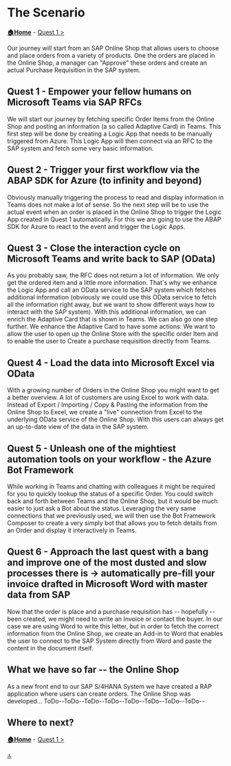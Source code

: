 # The Scenario

**[🏠Home](../README.md)** - [ Quest 1 >](quest1.md)

Our journey will start from an SAP Online Shop that allows users to choose and place orders from a variety of products. One the orders are placed in the Online Shop, a manager can "Approve" these orders and create an actual Purchase Requisition in the SAP system.

## Quest 1 - Empower your fellow humans on Microsoft Teams via SAP RFCs

We will start our journey by fetching specific Order Items from the Online Shop and posting an information (a so called Adaptive Card) in Teams. This first step will be done by creating a Logic App that needs to be manually triggered from Azure. This Logic App will then connect via an RFC to the SAP system and fetch some very basic information.

## Quest 2 - Trigger your first workflow via the ABAP SDK for Azure (to infinity and beyond)

Obviously manually triggering the process to read and display information in Teams does not make a lot of sense. So the next step will be to use the actual event when an order is placed in the Online Shop to trigger the Logic App created in Quest 1 automatically. For this we are going to use the ABAP SDK for Azure to react to the event and trigger the Logic Apps.

## Quest 3 - Close the interaction cycle on Microsoft Teams and write back to SAP (OData)

As you probably saw, the RFC does not return a lot of information. We only get the ordered item and a little more information. That's why we enhance the Logic App and call an OData service to the SAP system which fetches additional information (obviously we could use this OData service to fetch all the information right away, but we want to show different ways how to interact with the SAP system). With this additional information, we can enrich the Adaptive Card that is shown in Teams. We can also go one step further. We enhance the Adaptive Card to have some actions: We want to allow the user to open up the Online Store with the specific order Item and to enable the user to Create a purchase requisition directly from Teams.

## Quest 4 - Load the data into Microsoft Excel via OData

With a growing number of Orders in the Online Shop you might want to get a better overview. A lot of customers are using Excel to work with data. Instead of Export / Importing / Copy & Pasting the information from the Online Shop to Excel, we create a "live" connection from Excel to the underlying OData service of the Online Shop. With this users can always get an up-to-date view of the data in the SAP system.

## Quest 5 - Unleash one of the mightiest automation tools on your workflow - the Azure Bot Framework

While working in Teams and chatting with colleagues it might be required for you to quickly lookup the status of a specific Order. You could switch back and forth between Teams and the Online Shop, but it would be much easier to just ask a Bot about the status. Leveraging the very same connections that we previously used, we will then use the Bot Framework Composer to create a very simply bot that allows you to fetch details from an Order and display it interactively in Teams.

## Quest 6 - Approach the last quest with a bang and improve one of the most dusted and slow processes there is -> automatically pre-fill your invoice drafted in Microsoft Word with master data from SAP

Now that the order is place and a purchase requisition has -- hopefully -- been created, we might need to write an Invoice or contact the buyer. In our case we are using Word to write this letter, but in order to fetch the correct information from the Online Shop, we create an Add-in to Word that enables the user to connect to the SAP System directly from Word and paste the content in the document itself. 

## What we have so far -- the Online Shop

As a new front end to our SAP S/4HANA System we have created a RAP application where users can create orders.
The Online Shop was developed...
ToDo--ToDo--ToDo--ToDo--ToDo--ToDo--ToDo--ToDo--

## Where to next?

**[🏠Home](../README.md)** - [ Quest 1 >](quest1.md)

[🔝](#)
